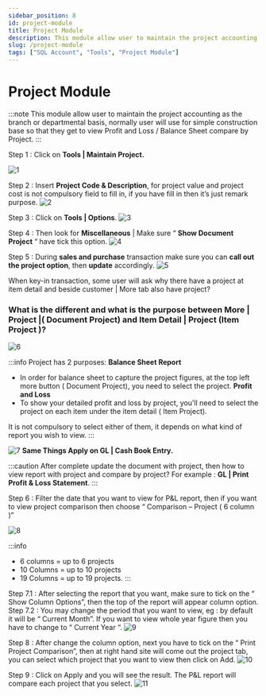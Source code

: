 ```yaml
---
sidebar_position: 8
id: project-module
title: Project Module
description: This module allow user to maintain the project accounting as the branch or departmental basis, normally user will use for simple construction base so that they get to view Profit and Loss / Balance Sheet compare by Project.
slug: /project-module
tags: ["SQL Account", "Tools", "Project Module"]
---
```


# Project Module
:::note
This module allow user to maintain the project accounting as the branch or departmental basis, normally user will use for simple construction base so that they get to view Profit and Loss / Balance Sheet compare by Project.
:::

Step 1 : Click on **Tools | Maintain Project.**

![1](/img/tools/project-module/1.png)

Step 2 : Insert **Project Code & Description**, for project value and project cost is not compulsory field to fill in, if you
have fill in then it’s just remark purpose.
![2](/img/tools/project-module/2.png)

Step 3 : Click on **Tools | Options**.
![3](/img/tools/project-module/3.png)

Step 4 : Then look for **Miscellaneous** | Make sure “ **Show Document Project** “ have tick this option.
![4](/img/tools/project-module/4.png)

Step 5 : During **sales and purchase** transaction make sure you can **call out the project option**, then **update**
accordingly. 
![5](/img/tools/project-module/5.png)

When key-in transaction, some user will ask why there have a project at item detail and beside customer | More tab also have project?

### What is the different and what is the purpose between More | Project |( Document Project) and Item Detail | Project (Item Project )?
![6](/img/tools/project-module/6.png)

:::info
Project has 2 purposes:
**Balance Sheet Report**
- In order for balance sheet to capture the project figures, at the top left more button ( Document Project), you need to select the project.
**Profit and Loss**
- To show your detailed profit and loss by project, you'll need to select the project on each item under the item detail ( Item Project). <br />

It is not compulsory to select either of them, it depends on what kind of report you wish
to view.
:::

![7](/img/tools/project-module/7.png)
**Same Things Apply on GL | Cash Book Entry.**

:::caution
After complete update the document with project, then how to view report with project and
compare by project? For example : **GL | Print Profit & Loss Statement**.
:::

Step 6 : Filter the date that you want to view for P&L report, then if you want to view project comparison then choose
“ Comparison – Project ( 6 column )” 

![8](/img/tools/project-module/8.png)

:::info
- 6 columns = up to 6 projects
- 10 Columns = up to 10 projects
- 19 Columns = up to 19 projects.
:::

Step 7.1 : After selecting the report that you want, make sure to tick on the “ Show Column Options”, then the top of the report will appear column option.<br />
Step 7.2 : You may change the period that you want to view, eg : by default it will be “ Current Month”. If you want to view whole year figure then you have to change to “ Current Year “.
![9](/img/tools/project-module/9.png)

Step 8 : After change the column option, next you have to tick on the “ Print Project Comparison”, then at right hand
site will come out the project tab, you can select which project that you want to view then click on Add.
![10](/img/tools/project-module/10.png)

Step 9 : Click on Apply and you will see the result. The P&L report will compare each project that you select.
![11](/img/tools/project-module/11.png)